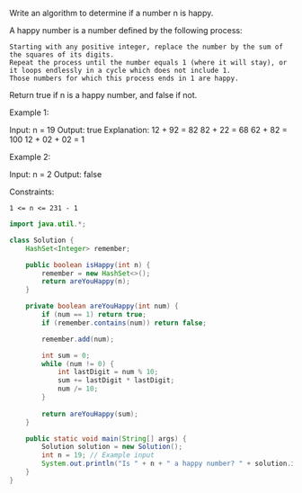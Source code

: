 Write an algorithm to determine if a number n is happy.

A happy number is a number defined by the following process:

    Starting with any positive integer, replace the number by the sum of the squares of its digits.
    Repeat the process until the number equals 1 (where it will stay), or it loops endlessly in a cycle which does not include 1.
    Those numbers for which this process ends in 1 are happy.

Return true if n is a happy number, and false if not.

 

Example 1:

Input: n = 19
Output: true
Explanation:
12 + 92 = 82
82 + 22 = 68
62 + 82 = 100
12 + 02 + 02 = 1

Example 2:

Input: n = 2
Output: false

 

Constraints:

    1 <= n <= 231 - 1

``` java
import java.util.*;

class Solution {
    HashSet<Integer> remember;

    public boolean isHappy(int n) {
        remember = new HashSet<>();
        return areYouHappy(n);
    }

    private boolean areYouHappy(int num) {
        if (num == 1) return true;
        if (remember.contains(num)) return false;

        remember.add(num);

        int sum = 0;
        while (num != 0) {
            int lastDigit = num % 10;
            sum += lastDigit * lastDigit;
            num /= 10;
        }
        
        return areYouHappy(sum);
    }

    public static void main(String[] args) {
        Solution solution = new Solution();
        int n = 19; // Example input
        System.out.println("Is " + n + " a happy number? " + solution.isHappy(n));
    }
}
```
